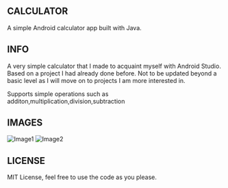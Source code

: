 ## CALCULATOR 

A simple Android calculator app built with Java.

## INFO

A very simple calculator that I made to acquaint myself with Android Studio. Based on a project I had already done before. Not to be updated beyond a basic level as I will move on to projects I am more interested in.

Supports simple operations such as additon,multiplication,division,subtraction

## IMAGES 

![Image1](screenshots/Screenshot_1.png)
![Image2](screenshots/Screenshot_2.png)

## LICENSE

MIT License, feel free to use the code as you please.
